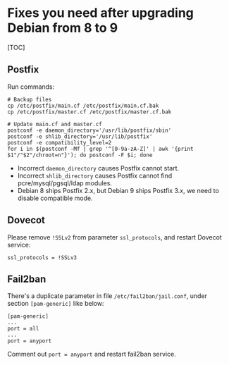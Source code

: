 # Fixes you need after upgrading Debian from 8 to 9

[TOC]

## Postfix

Run commands:

```
# Backup files
cp /etc/postfix/main.cf /etc/postfix/main.cf.bak
cp /etc/postfix/master.cf /etc/postfix/master.cf.bak

# Update main.cf and master.cf
postconf -e daemon_directory='/usr/lib/postfix/sbin'
postconf -e shlib_directory='/usr/lib/postfix'
postconf -e compatibility_level=2
for i in $(postconf -Mf | grep '^[0-9a-zA-Z]' | awk '{print $1"/"$2"/chroot=n"}'); do postconf -F $i; done
```

* Incorrect `daemon_directory` causes Postfix cannot start.
* Incorrect `shlib_directory` causes Postfix cannot find pcre/mysql/pgsql/ldap modules.
* Debian 8 ships Postfix 2.x, but Debian 9 ships Postfix 3.x, we need to disable compatible mode.

## Dovecot

Please remove `!SSLv2` from parameter `ssl_protocols`, and restart Dovecot service:

```
ssl_protocols = !SSLv3
```

## Fail2ban

There's a duplicate parameter in file `/etc/fail2ban/jail.conf`, under section
`[pam-generic]` like below:

```
[pam-generic]
...
port = all
...
port = anyport
```

Comment out `port = anyport` and restart fail2ban service.
